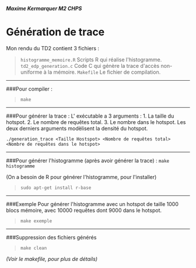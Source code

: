 ***Maxime Kermarquer M2 CHPS***

**Génération de trace**
===================

Mon rendu du TD2 contient 3 fichiers :
> `histogramme_memoire.R` Scripts R qui réalise l'histogramme.
> `td2_edp_generation.c` Code C qui génère la trace d'accès non-uniforme à la mémoire.
> `Makefile` Le fichier de compilation.

----------

###Pour compiler :
> `make`

----------

###Pour générer la trace :
  L' exécutable a 3 arguments :
    1. La taille du hotspot.
    2. Le nombre de requêtes total.
    3. Le nombre dans le hotspot.
  Les deux derniers arguments modèlisent la densité du hotspot.

```./generation_trace <Taille Hostspot> <Nombre de requêtes total> <Nombre de requêtes dans le hotspot>```

----------
###Pour générer l'histogramme (après avoir générer la trace) :
```make histogramme```
  
(On a besoin de R pour générer l'histogramme, pour l'installer)
> `sudo apt-get install r-base`

----------
###Exemple 
Pour générer l'histogramme avec un hotspot de taille 1000 blocs mémoire, avec 10000 requêtes dont 9000 dans le hotspot.
> `make exemple`

----------
###Suppression des fichiers générés
> `make clean`

*(Voir le makefile, pour plus de détails)*